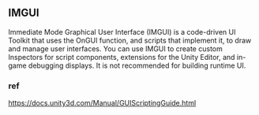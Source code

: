 ## IMGUI

Immediate Mode Graphical User Interface (IMGUI) is a code-driven UI Toolkit that uses the OnGUI function, and scripts that implement it, to draw and manage user interfaces. You can use IMGUI to create custom Inspectors for script components, extensions for the Unity Editor, and in-game debugging displays. It is not recommended for building runtime UI.




### ref
https://docs.unity3d.com/Manual/GUIScriptingGuide.html

